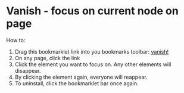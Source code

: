 # Vanish - focus on current node on page

How to:

1. Drag this bookmarklet link into you bookmarks toolbar: <a href="javascript:(function(){var script=document.createElement('script');script.setAttribute('type','text/javascript');script.setAttribute('src','https://raw.github.com/jangxyz/vanish.js/master/vanish.js');if(typeof script!='undefined'){document.getElementsByTagName('head')[0].appendChild(script);}})();">vanish!</a>
2. On any page, click the link
3. Click the element you want to focus on. Any other elements will disappear.
4. By clicking the element again, everyone will reappear.
5. To uninstall, click the bookmarklet bar once again.
